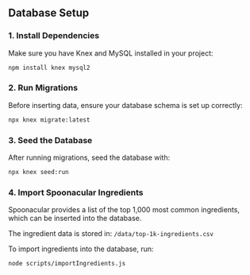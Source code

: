 ## Database Setup

### 1. Install Dependencies

Make sure you have Knex and MySQL installed in your project:

```sh
npm install knex mysql2
```

### 2. Run Migrations

Before inserting data, ensure your database schema is set up correctly:

```sh
npx knex migrate:latest
```

### 3. Seed the Database

After running migrations, seed the database with:

```sh
npx knex seed:run
```

### 4. Import Spoonacular Ingredients

Spoonacular provides a list of the top 1,000 most common ingredients, which can be inserted into the database.

The ingredient data is stored in: `/data/top-1k-ingredients.csv`

To import ingredients into the database, run:

```sh
node scripts/importIngredients.js
```
